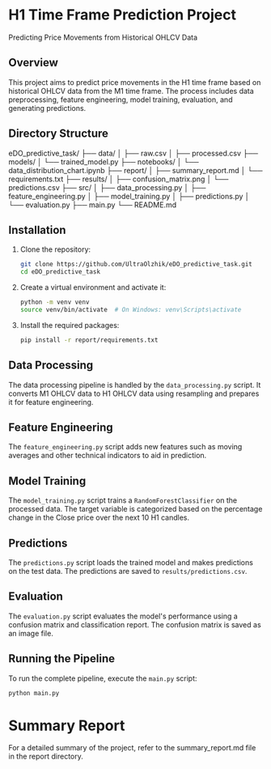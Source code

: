 # H1 Time Frame Prediction Project

Predicting Price Movements from Historical OHLCV Data

## Overview

This project aims to predict price movements in the H1 time frame based on historical OHLCV data from the M1 time frame. The process includes data preprocessing, feature engineering, model training, evaluation, and generating predictions.

## Directory Structure

eDO_predictive_task/
├── data/
│ ├── raw.csv
│ ├── processed.csv
├── models/
│ └── trained_model.py
├── notebooks/
│ └── data_distribution_chart.ipynb
├── report/
│ ├── summary_report.md
│ └── requirements.txt
├── results/
│ ├── confusion_matrix.png
│ └── predictions.csv
├── src/
│ ├── data_processing.py
│ ├── feature_engineering.py
│ ├── model_training.py
│ ├── predictions.py
│ └── evaluation.py
├── main.py
└── README.md

## Installation
1. Clone the repository:
    ```sh
    git clone https://github.com/UltraOlzhik/eDO_predictive_task.git
    cd eDO_predictive_task
    ```

2. Create a virtual environment and activate it:
    ```sh
    python -m venv venv
    source venv/bin/activate  # On Windows: venv\Scripts\activate
    ```

3. Install the required packages:
    ```sh
    pip install -r report/requirements.txt
    ```

## Data Processing
The data processing pipeline is handled by the `data_processing.py` script. It converts M1 OHLCV data to H1 OHLCV data using resampling and prepares it for feature engineering.

## Feature Engineering
The `feature_engineering.py` script adds new features such as moving averages and other technical indicators to aid in prediction.

## Model Training
The `model_training.py` script trains a `RandomForestClassifier` on the processed data. The target variable is categorized based on the percentage change in the Close price over the next 10 H1 candles.

## Predictions
The `predictions.py` script loads the trained model and makes predictions on the test data. The predictions are saved to `results/predictions.csv`.

## Evaluation
The `evaluation.py` script evaluates the model's performance using a confusion matrix and classification report. The confusion matrix is saved as an image file.

## Running the Pipeline
To run the complete pipeline, execute the `main.py` script:
```sh
python main.py
```

# Summary Report

For a detailed summary of the project, refer to the summary_report.md file in the report directory.